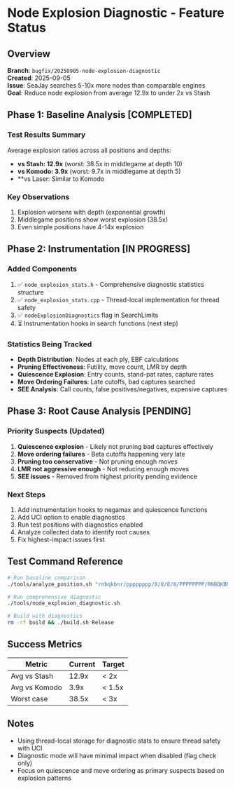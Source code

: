 # Node Explosion Diagnostic - Feature Status

## Overview
**Branch**: `bugfix/20250905-node-explosion-diagnostic`  
**Created**: 2025-09-05  
**Issue**: SeaJay searches 5-10x more nodes than comparable engines  
**Goal**: Reduce node explosion from average 12.9x to under 2x vs Stash

## Phase 1: Baseline Analysis [COMPLETED]

### Test Results Summary
Average explosion ratios across all positions and depths:
- **vs Stash: 12.9x** (worst: 38.5x in middlegame at depth 10)
- **vs Komodo: 3.9x** (worst: 9.7x in middlegame at depth 5)
- **vs Laser: Similar to Komodo

### Key Observations
1. Explosion worsens with depth (exponential growth)
2. Middlegame positions show worst explosion (38.5x)
3. Even simple positions have 4-14x explosion

## Phase 2: Instrumentation [IN PROGRESS]

### Added Components
1. ✅ `node_explosion_stats.h` - Comprehensive diagnostic statistics structure
2. ✅ `node_explosion_stats.cpp` - Thread-local implementation for thread safety
3. ✅ `nodeExplosionDiagnostics` flag in SearchLimits
4. ⏳ Instrumentation hooks in search functions (next step)

### Statistics Being Tracked
- **Depth Distribution**: Nodes at each ply, EBF calculations
- **Pruning Effectiveness**: Futility, move count, LMR by depth
- **Quiescence Explosion**: Entry counts, stand-pat rates, capture rates
- **Move Ordering Failures**: Late cutoffs, bad captures searched
- **SEE Analysis**: Call counts, false positives/negatives, expensive captures

## Phase 3: Root Cause Analysis [PENDING]

### Priority Suspects (Updated)
1. **Quiescence explosion** - Likely not pruning bad captures effectively
2. **Move ordering failures** - Beta cutoffs happening very late
3. **Pruning too conservative** - Not pruning enough moves
4. **LMR not aggressive enough** - Not reducing enough moves
5. **SEE issues** - Removed from highest priority pending evidence

### Next Steps
1. Add instrumentation hooks to negamax and quiescence functions
2. Add UCI option to enable diagnostics
3. Run test positions with diagnostics enabled
4. Analyze collected data to identify root causes
5. Fix highest-impact issues first

## Test Command Reference
```bash
# Run baseline comparison
./tools/analyze_position.sh "rnbqkbnr/pppppppp/8/8/8/8/PPPPPPPP/RNBQKBNR w KQkq - 0 1" depth 10

# Run comprehensive diagnostic
./tools/node_explosion_diagnostic.sh

# Build with diagnostics
rm -rf build && ./build.sh Release
```

## Success Metrics
| Metric | Current | Target |
|--------|---------|--------|
| Avg vs Stash | 12.9x | < 2x |
| Avg vs Komodo | 3.9x | < 1.5x |
| Worst case | 38.5x | < 3x |

## Notes
- Using thread-local storage for diagnostic stats to ensure thread safety with UCI
- Diagnostic mode will have minimal impact when disabled (flag check only)
- Focus on quiescence and move ordering as primary suspects based on explosion patterns